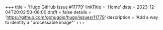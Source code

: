 +++
title = 'Hugo GitHub Issue #11779'
linkTitle = 'Home'
date = 2023-12-04T20:02:50-08:00
draft = false
details = 'https://github.com/gohugoio/hugo/issues/11779'
description = 'Add a way to identity a "processable image"'
+++
